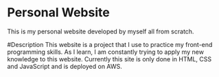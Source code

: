 # Personal Website
This is my personal website developed by myself all from scratch. 

#Description
This website is a project that I use to practice my front-end programming skills. As I learn, I am constantly trying to apply my new knowledge to this website. Currently this site is only done in HTML, CSS and JavaScript and is deployed on AWS.
